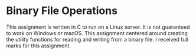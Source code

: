 # Binary File Operations
This assignment is written in C to run on a Linux server. It is not guaranteed to work on Windows or macOS.
This assignment centered around creating the utility functions for reading and writing from a binary file. I received full marks for this assignment.